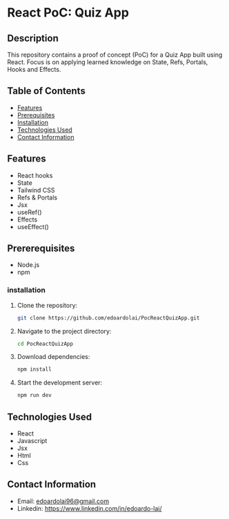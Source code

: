 # React PoC: Quiz App

## Description
This repository contains a proof of concept (PoC) for a Quiz App built using React. Focus is on applying learned knowledge on State, Refs, Portals, Hooks and Effects.

## Table of Contents
- [Features](#features)
- [Prerequisites](#prererequisites)
- [Installation](#installation)
- [Technologies Used](#technologies-used)
- [Contact Information](#contact-information)

## Features
- React hooks
- State
- Tailwind CSS
- Refs & Portals
- Jsx
- useRef()
- Effects
- useEffect()

## Prererequisites
- Node.js
- npm

### installation
1. Clone the repository:
   ```bash
   git clone https://github.com/edoardolai/PocReactQuizApp.git
2. Navigate to the project directory:
   ```bash
   cd PocReactQuizApp
3. Download dependencies:
   ```bash
   npm install
4. Start the development server:
   ```bash
   npm run dev
## Technologies Used
- React
- Javascript
- Jsx
- Html
- Css

## Contact Information
- Email: edoardolai96@gmail.com
- Linkedin: https://www.linkedin.com/in/edoardo-lai/

  
